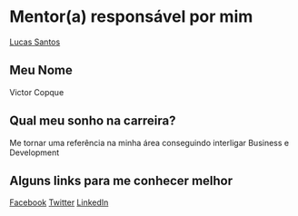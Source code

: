 # Mentor(a) responsável por mim

[Lucas Santos](../../mentors/profiles/lucas_santos.md)

## Meu Nome

Victor Copque

## Qual meu sonho na carreira?

Me tornar uma referência na minha área conseguindo interligar Business e Development

## Alguns links para me conhecer melhor

[Facebook](https://www.facebook.com/vcopque)
[Twitter](https://twitter.com/copquevictor)
[LinkedIn](https://www.linkedin.com/in/victorcopque/)
